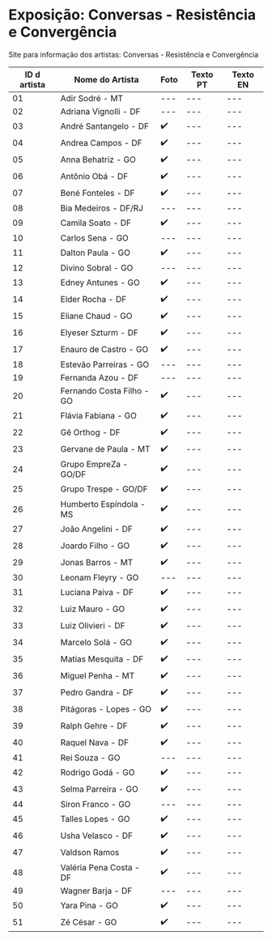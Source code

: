 # Exposição: Conversas - Resistência e Convergência
Site para informação dos artistas: Conversas - Resistência e Convergência

| ID d artista | Nome do Artista  | Foto | Texto PT | Texto EN |
| ------------ | ---------------- | --- | --- | --- |
| 01 | Adir Sodré - MT           | --- | --- | --- |
| 02 | Adriana Vignolli - DF     | --- | --- | --- |
| 03 | André Santangelo - DF     | ✔️ | --- | --- |
| 04 | Andrea Campos - DF        | ✔️ | --- | --- |
| 05 | Anna Behatriz - GO        | ✔️ | --- | --- |
| 06 | Antônio Obá - DF          | ✔️ | --- | --- |
| 07 | Bené Fonteles - DF        | ✔️ | --- | --- |
| 08 | Bia Medeiros - DF/RJ      | --- | --- | --- |
| 09 | Camila Soato - DF         | ✔️ | --- | --- |
| 10 | Carlos Sena - GO          | --- | --- | --- |
| 11 | Dalton Paula - GO         | ✔️ | --- | --- |
| 12 | Divino Sobral - GO        | --- | --- | --- |
| 13 | Edney Antunes - GO        | ✔️ | --- | --- |
| 14 | Elder Rocha - DF          | ✔️ | --- | --- |
| 15 | Eliane Chaud - GO         | ✔️ | --- | --- |
| 16 | Elyeser Szturm - DF       | ✔️ | --- | --- |
| 17 | Enauro de Castro - GO     | ✔️ | --- | --- |
| 18 | Estevão Parreiras - GO    | --- | --- | --- |
| 19 | Fernanda Azou - DF        | --- | --- | --- |
| 20 | Fernando Costa Filho - GO | ✔️ | --- | --- |
| 21 | Flávia Fabiana - GO       | ✔️ | --- | --- |
| 22 | Gê Orthog - DF            | ✔️ | --- | --- |
| 23 | Gervane de Paula - MT     | ✔️ | --- | --- |
| 24 | Grupo EmpreZa - GO/DF     | ✔️ | --- | --- |
| 25 | Grupo Trespe - GO/DF      | ✔️ | --- | --- |
| 26 | Humberto Espíndola - MS   | ✔️ | --- | --- |
| 27 | João Angelini - DF        | ✔️ | --- | --- |
| 28 | Joardo Filho - GO         | ✔️ | --- | --- |
| 29 | Jonas Barros - MT         | ✔️ | --- | --- |
| 30 | Leonam Fleyry - GO        | --- | --- | --- |
| 31 | Luciana Paiva - DF        | ✔️ | --- | --- |
| 32 | Luiz Mauro - GO           | ✔️ | --- | --- |
| 33 | Luiz Olivieri - DF        | ✔️ | --- | --- |
| 34 | Marcelo Solá - GO         | ✔️ | --- | --- |
| 35 | Matias Mesquita - DF      | ✔️ | --- | --- |
| 36 | Miguel Penha - MT         | ✔️ | --- | --- |
| 37 | Pedro Gandra - DF         | ✔️ | --- | --- |
| 38 | Pitágoras - Lopes - GO    | ✔️ | --- | --- |
| 39 | Ralph Gehre - DF          | ✔️ | --- | --- |
| 40 | Raquel Nava - DF          | ✔️ | --- | --- |
| 41 | Rei Souza - GO            | --- | --- | --- |
| 42 | Rodrigo Godá - GO         | ✔️ | --- | --- |
| 43 | Selma Parreira - GO       | ✔️ | --- | --- |
| 44 | Siron Franco - GO         | --- | --- | --- |
| 45 | Talles Lopes - GO         | ✔️ | --- | --- |
| 46 | Usha Velasco - DF         | ✔️ | --- | --- |
| 47 | Valdson Ramos             | ✔️ | --- | --- |
| 48 | Valéria Pena Costa - DF   | ✔️ | --- | --- |
| 49 | Wagner Barja - DF         | --- | --- | --- |
| 50 | Yara Pina - GO            | ✔️ | --- | --- |
| 51 | Zé César - GO             | ✔️ | --- | --- |